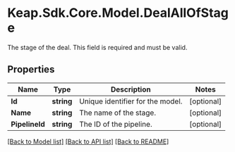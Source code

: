 # Keap.Sdk.Core.Model.DealAllOfStage
The stage of the deal. This field is required and must be valid.

## Properties

Name | Type | Description | Notes
------------ | ------------- | ------------- | -------------
**Id** | **string** | Unique identifier for the model. | [optional] 
**Name** | **string** | The name of the stage. | [optional] 
**PipelineId** | **string** | The ID of the pipeline. | [optional] 

[[Back to Model list]](../README.md#documentation-for-models) [[Back to API list]](../README.md#documentation-for-api-endpoints) [[Back to README]](../README.md)

